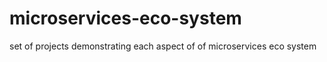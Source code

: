 # microservices-eco-system
set of projects demonstrating each aspect of of microservices eco system

